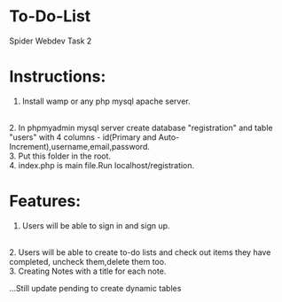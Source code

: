 # To-Do-List
Spider Webdev Task 2

# Instructions:
1. Install wamp or any php mysql apache server.
<br>
2. In phpmyadmin mysql server create database "registration" and table "users" with 4 columns - id(Primary and Auto-Increment),username,email,password.
<br>
3. Put this folder in the root.
<br>
4. index.php is main file.Run localhost/registration.
<br>

# Features:
1. Users will be able to sign in and sign up.
<br>
2. Users will be able to create to-do lists and check out items they have completed, uncheck them,delete them too.
<br>
3. Creating Notes with a title for each note.

...Still update pending to create dynamic tables 
